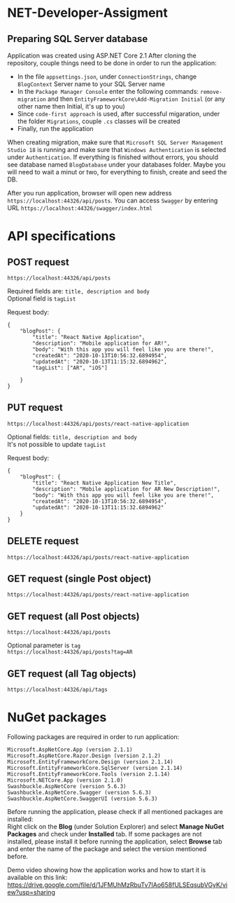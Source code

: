 # NET-Developer-Assigment

## Preparing SQL Server database
Application was created using ASP.NET Core 2.1
After cloning the repository, couple things need to be done in order to run the application:
* In the file `appsettings.json`, under `ConnectionStrings`, change `BlogContext` Server name to your SQL Server name
* In the `Package Manager Console` enter the following commands: `remove-migration` and then `EntityFrameworkCore\Add-Migration Initial` (or any other name then Initial, it's up   to you)
* Since `code-first approach` is used, after successful migaration, under the folder `Migrations`, couple `.cs` classes will be created
* Finally, run the application

When creating migration, make sure that `Microsoft SQL Server Management Studio 18` is running and make sure that `Windows Authentication` is selected under `Authentication`. If everything is finished without errors, you should see database named `BlogDatabase` under your databases folder. Maybe you will need to wait a minut or two, for everything to finish, create and seed the DB.

After you run application, browser will open new address `https://localhost:44326/api/posts`. You can access `Swagger` by entering URL `https://localhost:44326/swagger/index.html`

# API specifications


## POST request
`https://localhost:44326/api/posts`

Required fields are: `title, description and body`\
Optional field is `tagList`

Request body:
```
{
    "blogPost": {
        "title": "React Native Application",
        "description": "Mobile application for AR!",
        "body": "With this app you will feel like you are there!",
        "createdAt": "2020-10-13T10:56:32.6894954",
        "updatedAt": "2020-10-13T11:15:32.6894962",
        "tagList": ["AR", "iOS"]
       
    }
}
```

## PUT request
`https://localhost:44326/api/posts/react-native-application`

Optional fields: `title, description and body`\
It's not possible to update `tagList`

Request body:
```
{
    "blogPost": {
        "title": "React Native Application New Title",
        "description": "Mobile application for AR New Description!",
        "body": "With this app you will feel like you are there!",
        "createdAt": "2020-10-13T10:56:32.6894954",
        "updatedAt": "2020-10-13T11:15:32.6894962"
    }
}
```

## DELETE request
`https://localhost:44326/api/posts/react-native-application`

## GET request (single Post object)
`https://localhost:44326/api/posts/react-native-application`

## GET request (all Post objects)
`https://localhost:44326/api/posts`

Optional parameter is `tag`\
`https://localhost:44326/api/posts?tag=AR`

## GET request (all Tag objects)
`https://localhost:44326/api/tags`

# NuGet packages
Following packages are required in order to run application:
```
Microsoft.AspNetCore.App (version 2.1.1)
Microsoft.AspNetCore.Razor.Design (version 2.1.2)
Microsoft.EntityFrameworkCore.Design (version 2.1.14)
Microsoft.EntityFrameworkCore.SqlServer (version 2.1.14)
Microsoft.EntityFrameworkCore.Tools (version 2.1.14)
Microsoft.NETCore.App (version 2.1.0)
Swashbuckle.AspNetCore (version 5.6.3)
Swashbuckle.AspNetCore.Swagger (version 5.6.3)
Swashbuckle.AspNetCore.SwaggerUI (version 5.6.3)
```

Before running the application, please check if all mentioned packages are installed:\
Right click on the **Blog** (under Solution Explorer) and select **Manage NuGet Packages** and check under **Installed** tab. If some packages are not installed, please install it before running the application, select **Browse** tab and enter the name of the package and select the version mentioned before.

Demo video showing how the application works and how to start it is available on this link:\
https://drive.google.com/file/d/1JFMUhMzRbuTv7IAo658fULSEqsubVGyK/view?usp=sharing

